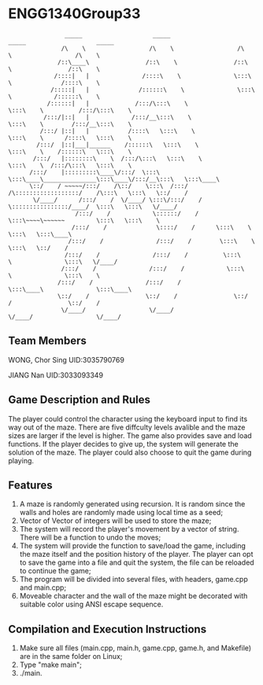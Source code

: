 # ENGG1340Group33

                    _____                    _____                    _____                    _____          
                   /\    \                  /\    \                  /\    \                  /\    \         
                  /::\____\                /::\    \                /::\    \                /::\    \        
                 /::::|   |               /::::\    \               \:::\    \              /::::\    \       
                /:::::|   |              /::::::\    \               \:::\    \            /::::::\    \      
               /::::::|   |             /:::/\:::\    \               \:::\    \          /:::/\:::\    \     
              /:::/|::|   |            /:::/__\:::\    \               \:::\    \        /:::/__\:::\    \    
             /:::/ |::|   |           /::::\   \:::\    \               \:::\    \      /::::\   \:::\    \   
            /:::/  |::|___|______    /::::::\   \:::\    \               \:::\    \    /::::::\   \:::\    \  
           /:::/   |::::::::\    \  /:::/\:::\   \:::\    \               \:::\    \  /:::/\:::\   \:::\    \ 
          /:::/    |:::::::::\____\/:::/  \:::\   \:::\____\_______________\:::\____\/:::/__\:::\   \:::\____\
          \::/    / ~~~~~/:::/    /\::/    \:::\  /:::/    /\::::::::::::::::::/    /\:::\   \:::\   \::/    /
           \/____/      /:::/    /  \/____/ \:::\/:::/    /  \::::::::::::::::/____/  \:::\   \:::\   \/____/ 
                       /:::/    /            \::::::/    /    \:::\~~~~\~~~~~~         \:::\   \:::\    \     
                      /:::/    /              \::::/    /      \:::\    \               \:::\   \:::\____\    
                     /:::/    /               /:::/    /        \:::\    \               \:::\   \::/    /    
                    /:::/    /               /:::/    /          \:::\    \               \:::\   \/____/     
                   /:::/    /               /:::/    /            \:::\    \               \:::\    \         
                  /:::/    /               /:::/    /              \:::\____\               \:::\____\        
                  \::/    /                \::/    /                \::/    /                \::/    /        
                   \/____/                  \/____/                  \/____/                  \/____/         


## Team Members

WONG, Chor Sing UID:3035790769

JIANG Nan UID:3033093349

## Game Description and Rules

 The player could control the character using the keyboard input to find its way out of the maze. There are five diffculty levels avalible and the maze sizes are larger if the level is higher. The game also provides save and load functions. If the player decides to give up, the system will generate the solution of the maze. The player could also choose to quit the game during playing.

## Features

1. A maze is randomly generated using recursion. It is random since the walls and holes are randomly made using local time as a seed;
2. Vector of Vector of integers will be used to store the maze;
3. The system will record the player's movement by a vector of string. There will be a function to undo the moves;
4. The system will provide the function to save/load the game, including the maze itself and the position history of the player. The player can opt to save the game into a file and quit the system, the file can be reloaded to continue the game;
5. The program will be divided into several files, with headers, game.cpp and main.cpp;
6. Moveable character and the wall of the maze might be decorated with suitable color using ANSI escape sequence. 

## Compilation and Execution Instructions

1. Make sure all files (main.cpp, main.h, game.cpp, game.h, and Makefile) are in the same folder on Linux;
2. Type "make main";
3. ./main.

